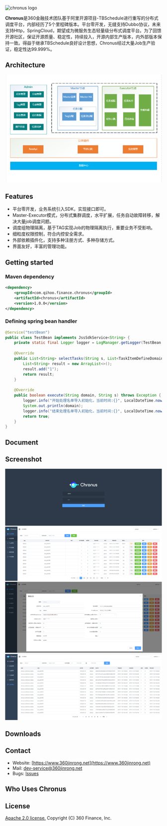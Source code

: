 <img src="https://github.com/360jinrong/chronus/blob/master/doc/images/chronus-logo.svg" alt="chronus logo" height="90px" />


**Chronus**是360金融技术团队基于阿里开源项目-TBSchedule进行重写的分布式调度平台，内部经历了5个里程碑版本。平台零开发，无缝支持Dubbo协议，未来支持Http，SpringCloud，期望成为微服务生态轻量级分布式调度平台。为了回馈开源社区，保证开源质量、稳定性，持续投入，开源内部生产版本，内外部版本保持一致。得益于继承TBSchedule良好设计思想，Chronus经过大量Job生产验证，稳定性达99.999%。
                                                                       
## Architecture

![Architecture](doc/images/architecture.png)

## Features

* 平台零开发，业务系统引入SDK，实现接口即可。 
* Master-Executor模式，分布式集群调度，水平扩展，任务自动故障转移，解决大量job调度问题。
* 调度组物理隔离，基于TAG实现Job的物理隔离执行，重要业务不受影响。
* 细粒度权限控制，符合内控安全需求。
* 外部依赖插件化，支持多种注册方式、多种存储方式。
* 界面友好，丰富的管理功能。

## Getting started

### Maven dependency

```xml
<dependency>
    <groupId>com.qihoo.finance.chronus</groupId>
    <artifactId>chronus</artifactId>
    <version>1.0.0</version>
</dependency>
```

### Defining spring bean handler

```java
@Service("testBean")
public class TestBean implements JssSdkService<String> {
    private static final Logger logger = LogManager.getLogger(TestBean.class);
    
    @Override
    public List<String> selectTasks(String s, List<TaskItemDefineDomain> list, int i1) throws Exception {
        List<String> result = new ArrayList<>();
        result.add("1");
        return result;
    }

    @Override
    public boolean execute(String domain, String s) throws Exception {
        logger.info("开始处理名单导入初始化，当前时间:{}", LocalDateTime.now());
        System.out.println(domain);
        logger.info("结束处理名单导入初始化，当前时间:{}", LocalDateTime.now());
        return true;
    }
}
```

## Document

## Screenshot
![login_screenshot](doc/images/login_screenshot.png)
![task_list_screenshot](doc/images/task_list_screenshot.png)
![task_edit_screenshot](doc/images/task_edit_screenshot.png)
![log_list_screenshot](doc/images/log_list_screenshot.png)
 

## Downloads

## Contact

* Website: [https://www.360jinrong.net](https://www.360jinrong.net)
* Mail: [dev-service@360jinrong.net](dev-service@360jinrong.net)
* Bugs: [Issues](https://github.com/360jinrong/Chronus/issues/new?template=chronus-issue-report-template.md)

## Who Uses Chronus

## License

[Apache 2.0 license.](/LICENSE) Copyright (C) 360 Finance, Inc.
